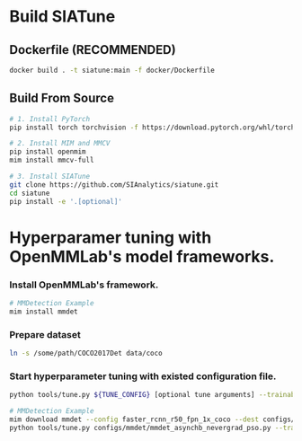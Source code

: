 # Build SIATune

## Dockerfile (RECOMMENDED)
```bash
docker build . -t siatune:main -f docker/Dockerfile
```

## Build From Source

```bash
# 1. Install PyTorch
pip install torch torchvision -f https://download.pytorch.org/whl/torch_stable.html

# 2. Install MIM and MMCV
pip install openmim
mim install mmcv-full

# 3. Install SIATune
git clone https://github.com/SIAnalytics/siatune.git
cd siatune
pip install -e '.[optional]'
```

# Hyperparamer tuning with OpenMMLab's model frameworks.

### Install OpenMMLab's framework.
```bash
# MMDetection Example
mim install mmdet
```

### Prepare dataset
```bash
ln -s /some/path/COCO2017Det data/coco
```

### Start hyperparameter tuning with existed configuration file.
```bash
python tools/tune.py ${TUNE_CONFIG} [optional tune arguments] --trainable-args [optional task arguments]
```

```bash
# MMDetection Example
mim download mmdet --config faster_rcnn_r50_fpn_1x_coco --dest configs/mmdet/faster_rcnn
python tools/tune.py configs/mmdet/mmdet_asynchb_nevergrad_pso.py --trainable-args configs/mmdet/faster_rcnn/faster_rcnn_r50_fpn_1x_coco.py
```
